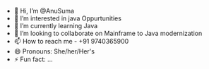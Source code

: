 - 👋 Hi, I’m @AnuSuma
- 👀 I’m interested in java Oppurtunities
- 🌱 I’m currently learning Java
- 💞️ I’m looking to collaborate on Mainframe to Java modernization
- 📫 How to reach me - +91 9740365900
- 😄 Pronouns: She/her/Her's
- ⚡ Fun fact: ...

<!---
AnuSuma/AnuSuma is a ✨ special ✨ repository because its `README.md` (this file) appears on your GitHub profile.
You can click the Preview link to take a look at your changes.
--->
